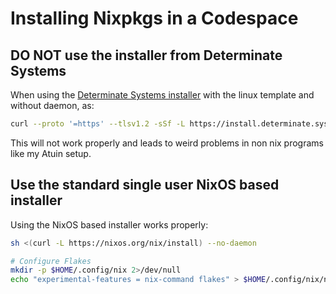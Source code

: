 # Installing Nixpkgs in a Codespace

## DO NOT use the installer from Determinate Systems

When using the [Determinate Systems installer](https://github.com/DeterminateSystems/nix-installer) with the linux template and without daemon, as:
```bash 
curl --proto '=https' --tlsv1.2 -sSf -L https://install.determinate.systems/nix | sh -s -- install linux --no-confirm --init none
```
This will not work properly and leads to weird problems in non nix programs like my Atuin setup. 

## Use the standard single user NixOS based installer

Using the NixOS based installer works properly:
```bash
sh <(curl -L https://nixos.org/nix/install) --no-daemon

# Configure Flakes
mkdir -p $HOME/.config/nix 2>/dev/null
echo "experimental-features = nix-command flakes" > $HOME/.config/nix/nix.conf
```
